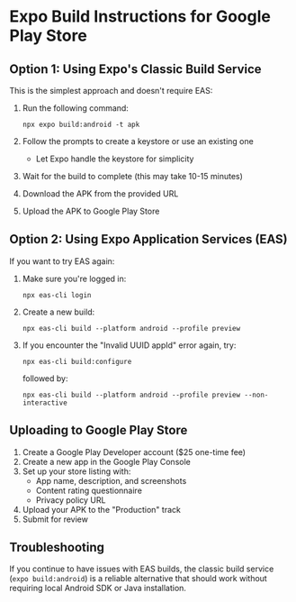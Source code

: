 # Expo Build Instructions for Google Play Store

## Option 1: Using Expo's Classic Build Service

This is the simplest approach and doesn't require EAS:

1. Run the following command:
   ```
   npx expo build:android -t apk
   ```

2. Follow the prompts to create a keystore or use an existing one
   - Let Expo handle the keystore for simplicity

3. Wait for the build to complete (this may take 10-15 minutes)

4. Download the APK from the provided URL

5. Upload the APK to Google Play Store

## Option 2: Using Expo Application Services (EAS)

If you want to try EAS again:

1. Make sure you're logged in:
   ```
   npx eas-cli login
   ```

2. Create a new build:
   ```
   npx eas-cli build --platform android --profile preview
   ```

3. If you encounter the "Invalid UUID appId" error again, try:
   ```
   npx eas-cli build:configure
   ```
   followed by:
   ```
   npx eas-cli build --platform android --profile preview --non-interactive
   ```

## Uploading to Google Play Store

1. Create a Google Play Developer account ($25 one-time fee)
2. Create a new app in the Google Play Console
3. Set up your store listing with:
   - App name, description, and screenshots
   - Content rating questionnaire
   - Privacy policy URL
4. Upload your APK to the "Production" track
5. Submit for review

## Troubleshooting

If you continue to have issues with EAS builds, the classic build service (`expo build:android`) is a reliable alternative that should work without requiring local Android SDK or Java installation.